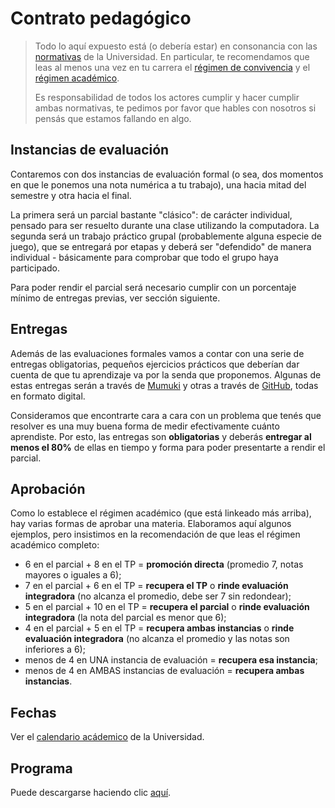 # Contrato pedagógico

> Todo lo aquí expuesto está (o debería estar) en consonancia con las [normativas](http://www.unahur.edu.ar/es/normativas) de la Universidad. En particular, te recomendamos que leas al menos una vez en tu carrera el [régimen de convivencia](http://www.unahur.edu.ar/sites/default/files/contenidos/pdf/normativa/RCS%20Nro.%20093%2012-12-2018%20R%C3%A9gimen%20de%20Convivencia.pdf) y el [régimen académico](http://www.unahur.edu.ar/sites/default/files/contenidos/pdf/normativa/RCS%20Nro.%20092%2012-12-2018%20Mod.%20R%C3%A9gimen%20Acad%C3%A9mico.pdf).
>
> Es responsabilidad de todos los actores cumplir y hacer cumplir ambas normativas, te pedimos por favor que hables con nosotros si pensás que estamos fallando en algo.

## Instancias de evaluación

Contaremos con dos instancias de evaluación formal (o sea, dos momentos en que le ponemos una nota numérica a tu trabajo), una hacia mitad del semestre y otra hacia el final.

La primera será un parcial bastante "clásico": de carácter individual, pensado para ser resuelto durante una clase utilizando la computadora. La segunda será un trabajo práctico grupal (probablemente alguna especie de juego), que se entregará por etapas y deberá ser "defendido" de manera individual - básicamente para comprobar que todo el grupo haya participado.

Para poder rendir el parcial será necesario cumplir con un porcentaje mínimo de entregas previas, ver sección siguiente.

## Entregas

Además de las evaluaciones formales vamos a contar con una serie de entregas obligatorias, pequeños ejercicios prácticos que deberían dar cuenta de que tu aprendizaje va por la senda que proponemos. Algunas de estas entregas serán a través de [Mumuki](https://mumuki.io/wollok-obj1) y otras a través de [GitHub](https://github.com/), todas en formato digital.

Consideramos que encontrarte cara a cara con un problema que tenés que resolver es una muy buena forma de medir efectivamente cuánto aprendiste. Por esto, las entregas son **obligatorias** y deberás **entregar al menos el 80%** de ellas en tiempo y forma para poder presentarte a rendir el parcial.

## Aprobación

Como lo establece el régimen académico (que está linkeado más arriba), hay varias formas de aprobar una materia. Elaboramos aquí algunos ejemplos, pero insistimos en la recomendación de que leas el régimen académico completo:

* 6 en el parcial + 8 en el TP = **promoción directa** (promedio 7, notas mayores o iguales a 6);
* 7 en el parcial + 6 en el TP = **recupera el TP** o **rinde evaluación integradora** (no alcanza el promedio, debe ser 7 sin redondear);
* 5 en el parcial + 10 en el TP = **recupera el parcial** o **rinde evaluación integradora** (la nota del parcial es menor que 6);
* 4 en el parcial + 5 en el TP = **recupera ambas instancias** o **rinde evaluación integradora** (no alcanza el promedio y las notas son inferiores a 6);
* menos de 4 en UNA instancia de evaluación = **recupera esa instancia**;
* menos de 4 en AMBAS instancias de evaluación = **recupera ambas instancias**.

## Fechas

Ver el [calendario acádemico](http://www.unahur.edu.ar/es/calendario-academico) de la Universidad.

## Programa

Puede descargarse haciendo clic [aquí](assets/pdf/programa-obj1.pdf).
